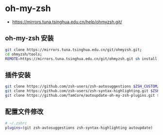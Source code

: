 # oh-my-zsh

- https://mirrors.tuna.tsinghua.edu.cn/help/ohmyzsh.git/

## oh-my-zsh 安装

```sh
git clone https://mirrors.tuna.tsinghua.edu.cn/git/ohmyzsh.git;
cd ohmyzsh/tools;
REMOTE=https://mirrors.tuna.tsinghua.edu.cn/git/ohmyzsh.git sh install.sh;
```

## 插件安装

```sh
git clone https://github.com/zsh-users/zsh-autosuggestions $ZSH_CUSTOM/plugins/zsh-autosuggestions
git clone https://github.com/zsh-users/zsh-syntax-highlighting.git $ZSH_CUSTOM/plugins/zsh-syntax-highlighting;
git clone https://github.com/TamCore/autoupdate-oh-my-zsh-plugins.git $ZSH_CUSTOM/plugins/autoupdate;
```

## 配置文件修改

```sh
# ~/.zshrc
plugins=(git zsh-autosuggestions zsh-syntax-highlighting autoupdate)
```
